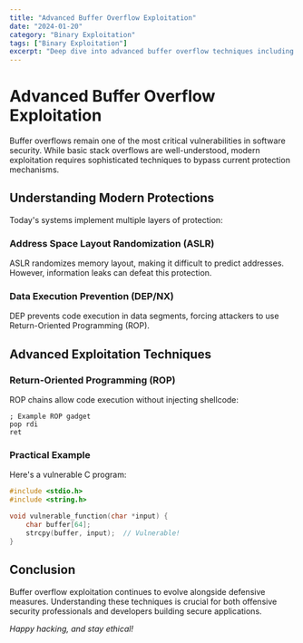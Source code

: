 ```yaml
---
title: "Advanced Buffer Overflow Exploitation"
date: "2024-01-20"
category: "Binary Exploitation"
tags: ["Binary Exploitation"]
excerpt: "Deep dive into advanced buffer overflow techniques including ROP chains, ASLR bypass, and modern exploitation methods."
---
```


# Advanced Buffer Overflow Exploitation

Buffer overflows remain one of the most critical vulnerabilities in software security. While basic stack overflows are well-understood, modern exploitation requires sophisticated techniques to bypass current protection mechanisms.

## Understanding Modern Protections

Today's systems implement multiple layers of protection:

### Address Space Layout Randomization (ASLR)
ASLR randomizes memory layout, making it difficult to predict addresses. However, information leaks can defeat this protection.

### Data Execution Prevention (DEP/NX)
DEP prevents code execution in data segments, forcing attackers to use Return-Oriented Programming (ROP).

## Advanced Exploitation Techniques

### Return-Oriented Programming (ROP)

ROP chains allow code execution without injecting shellcode:

```assembly
; Example ROP gadget
pop rdi
ret
```

### Practical Example

Here's a vulnerable C program:

```c
#include <stdio.h>
#include <string.h>

void vulnerable_function(char *input) {
    char buffer[64];
    strcpy(buffer, input);  // Vulnerable!
}
```

## Conclusion

Buffer overflow exploitation continues to evolve alongside defensive measures. Understanding these techniques is crucial for both offensive security professionals and developers building secure applications.

*Happy hacking, and stay ethical!*
